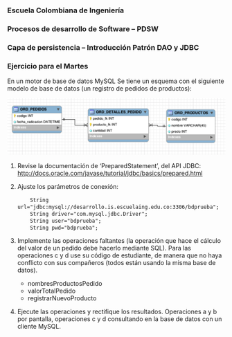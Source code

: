 ### Escuela Colombiana de Ingeniería
### Procesos de desarrollo de Software – PDSW
### Capa de persistencia – Introducción Patrón DAO y JDBC

### Ejercicio para el Martes

En un motor de base de datos MySQL Se tiene un esquema con el siguiente modelo de base de datos (un registro de pedidos de productos):

![](img/RMODEL.png)

1.	Revise la documentación de ‘PreparedStatement’, del API JDBC:
http://docs.oracle.com/javase/tutorial/jdbc/basics/prepared.html

2.	Ajuste los parámetros de conexión:
    ```
        String url="jdbc:mysql://desarrollo.is.escuelaing.edu.co:3306/bdprueba";
        String driver="com.mysql.jdbc.Driver";
        String user="bdprueba";
        String pwd="bdprueba";
    ```

4.	Implemente las operaciones faltantes (la operación que hace el cálculo del valor de un pedido debe hacerlo mediante SQL). Para las operaciones c y d use su código de estudiante, de manera que no haya conflicto con sus compañeros (todos están usando la misma base de datos).

    * nombresProductosPedido
    * valorTotalPedido
    * registrarNuevoProducto

5.	Ejecute las operaciones y rectifique los resultados. Operaciones a y b por pantalla, operaciones c y d consultando en la base de datos con un cliente MySQL.
